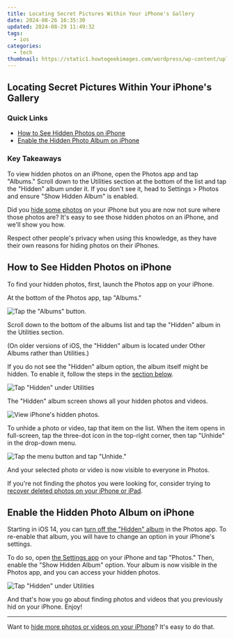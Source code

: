 ```yaml
---
title: Locating Secret Pictures Within Your iPhone's Gallery
date: 2024-08-26 16:35:30
updated: 2024-08-29 11:49:32
tags:
  - ios
categories:
  - tech
thumbnail: https://static1.howtogeekimages.com/wordpress/wp-content/uploads/2023/09/53215726471_9ef429b726_o.jpg
---
```


## Locating Secret Pictures Within Your iPhone's Gallery

### Quick Links

* [How to See Hidden Photos on iPhone](https://facebook-video-files.techidaily.com/in-2024-understanding-and-utilizing-facebooks-updated-marketing-techniques/)
* [Enable the Hidden Photo Album on iPhone](https://video-creation-software.techidaily.com/a-service-installation-section-in-this-inf-is-invalid-solved/)

### Key Takeaways

 To view hidden photos on an iPhone, open the Photos app and tap "Albums." Scroll down to the Utilities section at the bottom of the list and tap the "Hidden" album under it. If you don't see it, head to Settings > Photos and ensure "Show Hidden Album" is enabled.

 Did you [hide some photos](https://fox-blue.techidaily.com/2024-approved-ghostly-journey-droning-slick-action-recorder/) on your iPhone but you are now not sure where those photos are? It's easy to see those hidden photos on an iPhone, and we'll show you how.

 Respect other people's privacy when using this knowledge, as they have their own reasons for hiding photos on their iPhones.

##  How to See Hidden Photos on iPhone

 To find your hidden photos, first, launch the Photos app on your iPhone.

 At the bottom of the Photos app, tap "Albums."

![Tap the &quot;Albums&quot; button.](https://static1.howtogeekimages.com/wordpress/wp-content/uploads/2022/01/tap-the-albums-button.png) 

 Scroll down to the bottom of the albums list and tap the "Hidden" album in the Utilities section.

 (On older versions of iOS, the "Hidden" album is located under Other Albums rather than Utilities.)

 If you do not see the "Hidden" album option, the album itself might be hidden. To enable it, follow the steps in the [section below](https://android-pokemon-go.techidaily.com/in-2024-how-to-come-up-with-the-best-pokemon-team-on-htc-u23-pro-drfone-by-drfone-virtual-android/).

![Tap &quot;Hidden&quot; under Utilities](https://static1.howtogeekimages.com/wordpress/wp-content/uploads/2022/01/hidden-album.png) 

 The "Hidden" album screen shows all your hidden photos and videos.

![View iPhone's hidden photos.](https://static1.howtogeekimages.com/wordpress/wp-content/uploads/2021/12/3-hidden-photos-iphone.png) 

 To unhide a photo or video, tap that item on the list. When the item opens in full-screen, tap the three-dot icon in the top-right corner, then tap "Unhide" in the drop-down menu.

![Tap the menu button and tap &quot;Unhide.&quot;](https://static1.howtogeekimages.com/wordpress/wp-content/uploads/2022/01/unhide.png) 

 And your selected photo or video is now visible to everyone in Photos.

 If you're not finding the photos you were looking for, consider trying to [recover deleted photos on your iPhone or iPad](https://unlock-android.techidaily.com/in-2024-top-10-fingerprint-lock-apps-to-lock-your-infinix-smart-8-hd-phone-by-drfone-android/).

##  Enable the Hidden Photo Album on iPhone

 Starting in iOS 14, you can [turn off the "Hidden" album](https://instagram-video-recordings.techidaily.com/2024-approved-unlocking-the-potential-storing-insta-media-on-your-phone/) in the Photos app. To re-enable that album, you will have to change an option in your iPhone's settings.

 To do so, open [the Settings app](https://some-knowledge.techidaily.com/updated-harmonizing-music-posting-with-legal-standards/) on your iPhone and tap "Photos." Then, enable the "Show Hidden Album" option. Your album is now visible in the Photos app, and you can access your hidden photos.

![Tap &quot;Hidden&quot; under Utilities](https://static1.howtogeekimages.com/wordpress/wp-content/uploads/2022/01/hidden-album.png) 

 And that's how you go about finding photos and videos that you previously hid on your iPhone. Enjoy!

---

 Want to [hide more photos or videos on your iPhone](https://extra-guidance.techidaily.com/2024-approved-complete-review-for-samsung-gear-360-camera/)? It's easy to do that.

<ins class="adsbygoogle"
     style="display:block"
     data-ad-format="autorelaxed"
     data-ad-client="ca-pub-7571918770474297"
     data-ad-slot="1223367746"></ins>



<ins class="adsbygoogle"
     style="display:block"
     data-ad-client="ca-pub-7571918770474297"
     data-ad-slot="8358498916"
     data-ad-format="auto"
     data-full-width-responsive="true"></ins>
